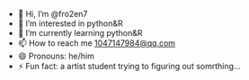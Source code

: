 - 👋 Hi, I’m @fro2en7
- 👀 I’m interested in python&R
- 🌱 I’m currently learning python&R 
- 📫 How to reach me 1047147984@qq.com
- 😄 Pronouns: he/him
- ⚡ Fun fact: a artist student trying to figuring out somrthing...

<!---
fro2en7/fro2en7 is a ✨ special ✨ repository because its `README.md` (this file) appears on your GitHub profile.
You can click the Preview link to take a look at your changes.
--->
